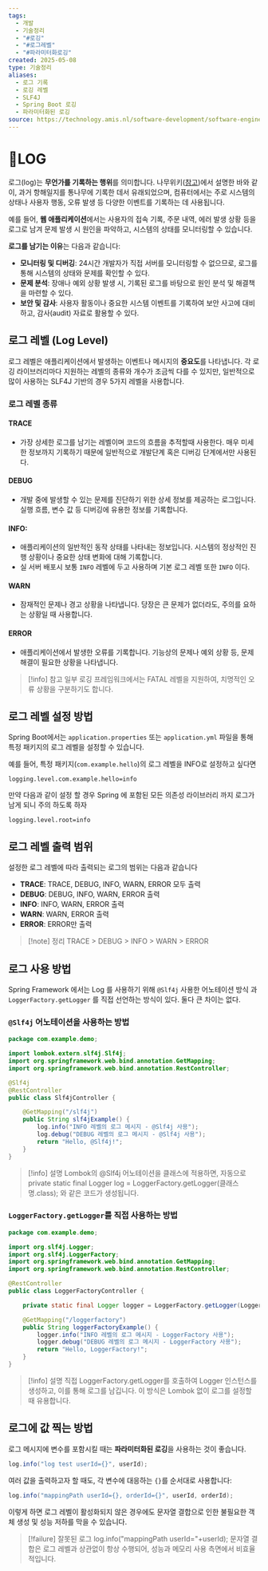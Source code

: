 ```yaml
---
tags:
  - 개발
  - 기술정리
  - "#로깅"
  - "#로그레벨"
  - "#파라미터화로깅"
created: 2025-05-08
type: 기술정리
aliases:
  - 로그 기록
  - 로깅 레벨
  - SLF4J
  - Spring Boot 로깅
  - 파라미터화된 로깅
source: https://technology.amis.nl/software-development/software-engineering/write-debug-level-logs-on-error-print-detailed-logging-only-in-exceptional-circumstances/
---
```


# 📘LOG

로그(log)는 **무언가를 기록하는 행위**를 의미합니다. 나무위키([참고](https://namu.wiki/w/%EB%A1%9C%EA%B7%B8#s-2.1))에서 설명한 바와 같이, 과거 항해일지를 통나무에 기록한 데서 유래되었으며, 컴퓨터에서는 주로 시스템의 상태나 사용자 행동, 오류 발생 등 다양한 이벤트를 기록하는 데 사용됩니다.

예를 들어, **웹 애플리케이션**에서는 사용자의 접속 기록, 주문 내역, 에러 발생 상황 등을 로그로 남겨 문제 발생 시 원인을 파악하고, 시스템의 상태를 모니터링할 수 있습니다.

**로그를 남기는 이유**는 다음과 같습니다:

- **모니터링 및 디버깅**: 24시간 개발자가 직접 서버를 모니터링할 수 없으므로, 로그를 통해 시스템의 상태와 문제를 확인할 수 있다.
- **문제 분석**: 장애나 예외 상황 발생 시, 기록된 로그를 바탕으로 원인 분석 및 해결책을 마련할 수 있다.
- **보안 및 감사**: 사용자 활동이나 중요한 시스템 이벤트를 기록하여 보안 사고에 대비하고, 감사(audit) 자료로 활용할 수 있다.

## 로그 레벨 (Log Level)

로그 레벨은 애플리케이션에서 발생하는 이벤트나 메시지의 **중요도**를 나타냅니다. 각 로깅 라이브러리마다 지원하는 레벨의 종류와 개수가 조금씩 다를 수 있지만, 일반적으로 많이 사용하는 SLF4J 기반의 경우 5가지 레벨을 사용합니다.

### 로그 레벨 종류

#### **TRACE**
* 가장 상세한 로그를 남기는 레벨이며 코드의 흐름을 추적할때 사용한다. 매우 미세한 정보까지 기록하기 때문에 일반적으로 개발단계 혹은 디버깅 단계에서만 사용된다.
#### **DEBUG**
 * 개발 중에 발생할 수 있는 문제를 진단하기 위한 상세 정보를 제공하는 로그입니다. 실행 흐름, 변수 값 등 디버깅에 유용한 정보를 기록합니다.
#### **INFO**:  
* 애플리케이션의 일반적인 동작 상태를 나타내는 정보입니다. 시스템의 정상적인 진행 상황이나 중요한 상태 변화에 대해 기록합니다.
* 실 서버 배포시 보통 `INFO` 레벨에 두고 사용하며 기본 로그 레벨 또한 `INFO` 이다.
#### **WARN**
* 잠재적인 문제나 경고 상황을 나타냅니다. 당장은 큰 문제가 없더라도, 주의를 요하는 상황일 때 사용합니다.
#### **ERROR**
* 애플리케이션에서 발생한 오류를 기록합니다. 기능상의 문제나 예외 상황 등, 문제 해결이 필요한 상황을 나타냅니다.


> [!info] 참고
> 일부 로깅 프레임워크에서는 FATAL 레벨을 지원하여, 치명적인 오류 상황을 구분하기도 합니다.

## 로그 레벨 설정 방법

Spring Boot에서는 `application.properties` 또는 `application.yml` 파일을 통해 특정 패키지의 로그 레벨을 설정할 수 있습니다.

예를 들어, 특정 패키지(`com.example.hello`)의 로그 레벨을 INFO로 설정하고 싶다면

```properties
logging.level.com.example.hello=info
```

만약 다음과 같이 설정 할 경우 Spring 에 포함된 모든 의존성 라이브러리 까지 로그가 남게 되니 주의 하도록 하자

```properties
logging.level.root=info
```

## 로그 레벨 출력 범위

설정한 로그 레벨에 따라 출력되는 로그의 범위는 다음과 같습니다

- **TRACE**: TRACE, DEBUG, INFO, WARN, ERROR 모두 출력
- **DEBUG**: DEBUG, INFO, WARN, ERROR 출력
- **INFO**: INFO, WARN, ERROR 출력
- **WARN**: WARN, ERROR 출력
- **ERROR**: ERROR만 출력


> [!note] 정리
> TRACE > DEBUG > INFO > WARN > ERROR

## 로그 사용 방법

Spring Framework 에서는 Log 를 사용하기 위해 `@Slf4j` 사용한 어노테이션 방식 과 `LoggerFactory.getLogger` 를 직접 선언하는 방식이 있다. 둘다 큰 차이는 없다.

### `@Slf4j` 어노테이션을 사용하는 방법

```java
package com.example.demo;

import lombok.extern.slf4j.Slf4j;
import org.springframework.web.bind.annotation.GetMapping;
import org.springframework.web.bind.annotation.RestController;

@Slf4j
@RestController
public class Slf4jController {

    @GetMapping("/slf4j")
    public String slf4jExample() {
        log.info("INFO 레벨의 로그 메시지 - @Slf4j 사용");
        log.debug("DEBUG 레벨의 로그 메시지 - @Slf4j 사용");
        return "Hello, @Slf4j!";
    }
}
```

> [!info] 설명
> Lombok의 @Slf4j 어노테이션을 클래스에 적용하면, 자동으로 private static final Logger log = LoggerFactory.getLogger(클래스명.class); 와 같은 코드가 생성됩니다.

### `LoggerFactory.getLogger`를 직접 사용하는 방법

```java
package com.example.demo;

import org.slf4j.Logger;
import org.slf4j.LoggerFactory;
import org.springframework.web.bind.annotation.GetMapping;
import org.springframework.web.bind.annotation.RestController;

@RestController
public class LoggerFactoryController {

    private static final Logger logger = LoggerFactory.getLogger(LoggerFactoryController.class);

    @GetMapping("/loggerfactory")
    public String loggerFactoryExample() {
        logger.info("INFO 레벨의 로그 메시지 - LoggerFactory 사용");
        logger.debug("DEBUG 레벨의 로그 메시지 - LoggerFactory 사용");
        return "Hello, LoggerFactory!";
    }
}
```

> [!info] 설명
> 직접 LoggerFactory.getLogger를 호출하여 Logger 인스턴스를 생성하고, 이를 통해 로그를 남깁니다.
> 이 방식은 Lombok 없이 로그를 설정할 때 유용합니다.

## 로그에 값 찍는 방법

로그 메시지에 변수를 포함시킬 때는 **파라미터화된 로깅**을 사용하는 것이 좋습니다.  

```java
log.info("log test userId={}", userId);
```

여러 값을 출력하고자 할 때도, 각 변수에 대응하는 `{}`를 순서대로 사용합니다:

```java
log.info("mappingPath userId={}, orderId={}", userId, orderId);
```

이렇게 하면 로그 레벨이 활성화되지 않은 경우에도 문자열 결합으로 인한 불필요한 객체 생성 및 성능 저하를 막을 수 있습니다.

> [!failure] 잘못된 로그
> log.info("mappingPath userId="+userId);
> 문자열 결합은 로그 레벨과 상관없이 항상 수행되어, 성능과 메모리 사용 측면에서 비효율적입니다.

